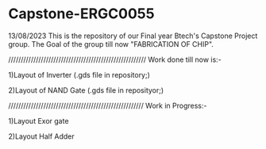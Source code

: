 # Capstone-ERGC0055
13/08/2023
This is the repository of our Final year Btech's Capstone Project group.
The Goal of the group till now "FABRICATION OF CHIP".

///////////////////////////////////////////////////////
Work done till now is:-

1)Layout of Inverter (.gds file in repository;)

2)Layout of NAND Gate (.gds file in reposityor;)

//////////////////////////////////////////////////////
Work in Progress:-

1)Layout Exor gate

2)Layout Half Adder
